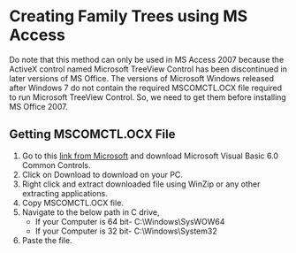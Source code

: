 # Creating Family Trees using MS Access
 Do note that this method can only be used in MS Access 2007 because the ActiveX control named Microsoft TreeView Control has been discontinued in later versions of MS Office. The versions of Microsoft Windows released after Windows 7 do not contain the required MSCOMCTL.OCX file required to run Microsoft TreeView Control. So, we need to get them before installing MS Office 2007.

## Getting MSCOMCTL.OCX File
1. Go to this [link from Microsoft](https://www.microsoft.com/en-us/download/details.aspx?id=10019) and download Microsoft Visual Basic 6.0 Common Controls.
2. Click on Download to download on your PC.
3. Right click and extract downloaded file using WinZip or any other extracting applications.
4. Copy MSCOMCTL.OCX file.
5. Navigate to the below path in C drive,
   - If your Computer is 64 bit- C:\Windows\SysWOW64
   - If your Computer is 32 bit- C:\Windows\System32
6. Paste the file.